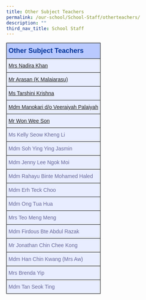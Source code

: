 ```yaml
---
title: Other Subject Teachers
permalink: /our-school/School-Staff/otherteachers/
description: ""
third_nav_title: School Staff
---
```

<table class="tg" style="undefined;table-layout: fixed; width: 600px">
<thead>
  <tr>
    <th class="tg-s25z">Other Subject Teachers</th>
  </tr>
</thead>
<tbody>
  <tr>
    <td class="tg-73oq"><a href="mailto:nadira_abdullah@schools.gov.sg">Mrs Nadira Khan</a></td></tr>
	<tr><td class="tg-73oq"><a href="mailto:k_malaiarasu@schools.gov.sg">Mr Arasan (K Malaiarasu)</a></td></tr>
	<tr><td class="tg-73oq"><a href="mailto:tarshini_krishna@schools.gov.sg">Ms Tarshini Krishna</a></td></tr>
	<tr><td class="tg-73oq"><a href="mailto:manokari_v_palaiyah@schools.gov.sg">Mdm Manokari d/o Veeraiyah Palaiyah</a></td></tr>
	<tr><td class="tg-73oq"><a href="mailto:won_wee_son@schools.gov.sg">Mr Won Wee Son</a></td></tr>
<tr><td class="tg-73oq">Ms Kelly Seow Kheng Li</td></tr>
<tr><td class="tg-73oq">Mdm Soh Ying Ying Jasmin</td></tr>
<tr><td class="tg-73oq">Mdm Jenny Lee Ngok Moi</td></tr>
<tr><td class="tg-73oq">Mdm Rahayu Binte Mohamed Haled</td></tr>
<tr><td class="tg-73oq">Mdm Erh Teck Choo</td></tr>
<tr><td class="tg-73oq">Mdm Ong Tua Hua</td></tr>
<tr><td class="tg-73oq">Mrs Teo Meng Meng</td></tr>
<tr><td class="tg-73oq">Mdm Firdous Bte Abdul Razak</td></tr>
<tr><td class="tg-73oq">Mr Jonathan Chin Chee Kong</td></tr>
<tr><td class="tg-73oq">Mdm Han Chin Kwang (Mrs Aw)</td></tr>
	<tr><td class="tg-73oq">Mrs Brenda Yip</td></tr>
	<tr><td class="tg-73oq">Mdm Tan Seok Ting</td></tr>
</tbody>
</table>
<style type="text/css">
.tg  {border-collapse:collapse;border-color:#aabcfe;border-spacing:0;}
.tg td{background-color:#e8edff;border-color:#aabcfe;border-style:solid;border-width:1px;color:#669;
  font-family:Arial, sans-serif;font-size:14px;overflow:hidden;padding:10px 5px;word-break:normal;}
.tg th{background-color:#b9c9fe;border-color:#aabcfe;border-style:solid;border-width:1px;color:#039;
  font-family:Arial, sans-serif;font-size:14px;font-weight:normal;overflow:hidden;padding:10px 5px;word-break:normal;}
.tg .tg-18eh{border-color:#000000;font-weight:bold;text-align:center;vertical-align:middle}
.tg .tg-s25z{border-color:#000000;font-size:18px;font-weight:bold;text-align:left;vertical-align:top}
.tg .tg-73oq{border-color:#000000;text-align:left;vertical-align:top}
</style>